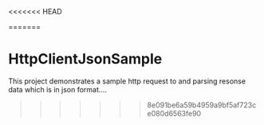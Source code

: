 <<<<<<< HEAD

=======
# HttpClientJsonSample
This project demonstrates a sample http request to and parsing 
resonse data which is in json format....
>>>>>>> 8e091be6a59b4959a9bf5af723ce080d6563fe90
